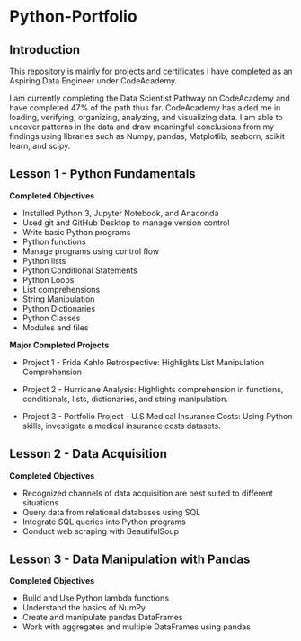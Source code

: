 # Python-Portfolio

## Introduction
This repository is mainly for projects and certificates I have completed as an Aspiring Data Engineer under CodeAcademy. 

I am currently completing the Data Scientist Pathway on CodeAcademy and have completed 47% of the path thus far. CodeAcademy has aided me in loading, verifying, organizing, analyzing, and visualizing data. I am able to uncover patterns in the data and draw meaningful conclusions from my findings using libraries such as Numpy, pandas, Matplotlib, seaborn, scikit learn, and scipy. 

## Lesson 1 - Python Fundamentals
**Completed Objectives**
- Installed Python 3, Jupyter Notebook, and Anaconda
- Used git and GitHub Desktop to manage version control
- Write basic Python programs
- Python functions
- Manage programs using control flow
- Python lists
- Python Conditional Statements
- Python Loops
- List comprehensions
- String Manipulation
- Python Dictionaries
- Python Classes
- Modules and files

**Major Completed Projects**
- Project 1 - Frida Kahlo Retrospective:  Highlights List Manipulation Comprehension 

- Project 2 - Hurricane Analysis: Highlights comprehension in functions, conditionals, lists, dictionaries, and string manipulation.

- Project 3 - Portfolio Project - U.S Medical Insurance Costs: Using Python skills, investigate a medical insurance costs datasets. 

## Lesson 2 - Data Acquisition
**Completed Objectives**
- Recognized channels of data acquisition are best suited to different situations
- Query data from relational databases using SQL
- Integrate SQL queries into Python programs
- Conduct web scraping with BeautifulSoup

## Lesson 3 - Data Manipulation with Pandas
**Completed Objectives**
- Build and Use Python lambda functions
- Understand the basics of NumPy
- Create and manipulate pandas DataFrames
- Work with aggregates and multiple DataFrames using pandas

